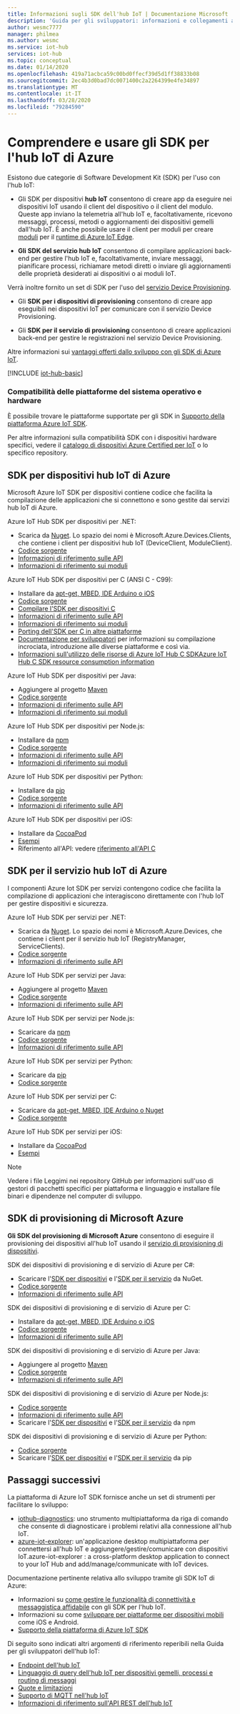 ```yaml
---
title: Informazioni sugli SDK dell'hub IoT | Documentazione Microsoft
description: 'Guida per gli sviluppatori: informazioni e collegamenti ai vari Azure IoT SDK per dispositivi e servizi che è possibile usare per compilare app per dispositivo e app back-end.'
author: wesmc7777
manager: philmea
ms.author: wesmc
ms.service: iot-hub
services: iot-hub
ms.topic: conceptual
ms.date: 01/14/2020
ms.openlocfilehash: 419a71acbca59c00bd0ffecf39d5d1ff38833b08
ms.sourcegitcommit: 2ec4b3d0bad7dc0071400c2a2264399e4fe34897
ms.translationtype: MT
ms.contentlocale: it-IT
ms.lasthandoff: 03/28/2020
ms.locfileid: "79284590"
---
```

# <a name="understand-and-use-azure-iot-hub-sdks"></a>Comprendere e usare gli SDK per l'hub IoT di Azure

Esistono due categorie di Software Development Kit (SDK) per l'uso con l'hub IoT:

* Gli SDK per dispositivi **hub IoT** consentono di creare app da eseguire nei dispositivi IoT usando il client del dispositivo o il client del modulo. Queste app inviano la telemetria all'hub IoT e, facoltativamente, ricevono messaggi, processi, metodi o aggiornamenti dei dispositivi gemelli dall'hub IoT.  È anche possibile usare il client per moduli per creare [moduli](../iot-edge/iot-edge-modules.md) per il [runtime di Azure IoT Edge](../iot-edge/about-iot-edge.md).

* **Gli SDK del servizio hub IoT** consentono di compilare applicazioni back-end per gestire l'hub IoT e, facoltativamente, inviare messaggi, pianificare processi, richiamare metodi diretti o inviare gli aggiornamenti delle proprietà desiderati ai dispositivi o ai moduli IoT.

Verrà inoltre fornito un set di SDK per l'uso del [servizio Device Provisioning](../iot-dps/about-iot-dps.md).
* Gli **SDK per i dispositivi di provisioning** consentono di creare app eseguibili nei dispositivi IoT per comunicare con il servizio Device Provisioning.

* Gli **SDK per il servizio di provisioning** consentono di creare applicazioni back-end per gestire le registrazioni nel servizio Device Provisioning.

Altre informazioni sui [ vantaggi offerti dallo sviluppo con gli SDK di Azure IoT](https://azure.microsoft.com/blog/benefits-of-using-the-azure-iot-sdks-in-your-azure-iot-solution/).

[!INCLUDE [iot-hub-basic](../../includes/iot-hub-basic-partial.md)]


### <a name="os-platform-and-hardware-compatibility"></a>Compatibilità delle piattaforme del sistema operativo e hardware

È possibile trovare le piattaforme supportate per gli SDK in [Supporto della piattaforma Azure IoT SDK](iot-hub-device-sdk-platform-support.md).

Per altre informazioni sulla compatibilità SDK con i dispositivi hardware specifici, vedere il [catalogo di dispositivi Azure Certified per IoT](https://catalog.azureiotsolutions.com/) o lo specifico repository.

## <a name="azure-iot-hub-device-sdks"></a>SDK per dispositivi hub IoT di Azure

Microsoft Azure IoT SDK per dispositivi contiene codice che facilita la compilazione delle applicazioni che si connettono e sono gestite dai servizi hub IoT di Azure.

Azure IoT Hub SDK per dispositivi per .NET: 

* Scarica da [Nuget](https://www.nuget.org/packages/Microsoft.Azure.Devices.Client/).  Lo spazio dei nomi è Microsoft.Azure.Devices.Clients, che contiene i client per dispositivi hub IoT (DeviceClient, ModuleClient).
* [Codice sorgente](https://github.com/Azure/azure-iot-sdk-csharp)
* [Informazioni di riferimento sulle API](https://docs.microsoft.com/dotnet/api/microsoft.azure.devices?view=azure-dotnet)
* [Informazioni di riferimento sui moduli](https://docs.microsoft.com/dotnet/api/microsoft.azure.devices.client.moduleclient?view=azure-dotnet)

Azure IoT Hub SDK per dispositivi per C (ANSI C - C99):

* Installare da [apt-get, MBED, IDE Arduino o iOS](https://github.com/Azure/azure-iot-sdk-c/blob/master/readme.md#packages-and-libraries)
* [Codice sorgente](https://github.com/Azure/azure-iot-sdk-c)
* [Compilare l'SDK per dispositivi C](https://github.com/Azure/azure-iot-sdk-c/blob/master/iothub_client/readme.md#compiling-the-c-device-sdk)
* [Informazioni di riferimento sulle API](https://docs.microsoft.com/azure/iot-hub/iot-c-sdk-ref/)
* [Informazioni di riferimento sui moduli](https://docs.microsoft.com/azure/iot-hub/iot-c-sdk-ref/iothub-module-client-h)
* [Porting dell'SDK per C in altre piattaforme](https://github.com/Azure/azure-c-shared-utility/blob/master/devdoc/porting_guide.md)
* [Documentazione per sviluppatori](https://github.com/Azure/azure-iot-sdk-c/tree/master/doc) per informazioni su compilazione incrociata, introduzione alle diverse piattaforme e così via.
* [Informazioni sull'utilizzo delle risorse di Azure IoT Hub C SDKAzure IoT Hub C SDK resource consumption information](https://github.com/Azure/azure-iot-sdk-c/blob/master/doc/c_sdk_resource_information.md)

Azure IoT Hub SDK per dispositivi per Java: 

* Aggiungere al progetto [Maven](https://github.com/Azure/azure-iot-sdk-java/blob/master/doc/java-devbox-setup.md#for-the-device-sdk)
* [Codice sorgente](https://github.com/Azure/azure-iot-sdk-java)
* [Informazioni di riferimento sulle API](https://docs.microsoft.com/java/api/com.microsoft.azure.sdk.iot.device)
* [Informazioni di riferimento sui moduli](https://docs.microsoft.com/java/api/com.microsoft.azure.sdk.iot.device.moduleclient?view=azure-java-stable)

Azure IoT Hub SDK per dispositivi per Node.js: 

* Installare da [npm](https://www.npmjs.com/package/azure-iot-device)
* [Codice sorgente](https://github.com/Azure/azure-iot-sdk-node)
* [Informazioni di riferimento sulle API](https://docs.microsoft.com/javascript/api/azure-iot-device/?view=azure-iot-typescript-latest)
* [Informazioni di riferimento sui moduli](https://docs.microsoft.com/javascript/api/azure-iot-device/moduleclient?view=azure-node-latest)

Azure IoT Hub SDK per dispositivi per Python: 

* Installare da [pip](https://pypi.org/project/azure-iot-device/)
* [Codice sorgente](https://github.com/Azure/azure-iot-sdk-python)
* [Informazioni di riferimento sulle API](https://docs.microsoft.com/python/api/azure-iot-device)

Azure IoT Hub SDK per dispositivi per iOS: 

* Installare da [CocoaPod](https://cocoapods.org/pods/AzureIoTHubClient)
* [Esempi](https://github.com/Azure-Samples/azure-iot-samples-ios)
* Riferimento all'API: vedere [riferimento all'API C](https://docs.microsoft.com/azure/iot-hub/iot-c-sdk-ref/)

## <a name="azure-iot-hub-service-sdks"></a>SDK per il servizio hub IoT di Azure

I componenti Azure Iot SDK per servizi contengono codice che facilita la compilazione di applicazioni che interagiscono direttamente con l'hub IoT per gestire dispositivi e sicurezza.

Azure IoT Hub SDK per servizi per .NET:

* Scarica da [Nuget](https://www.nuget.org/packages/Microsoft.Azure.Devices/).  Lo spazio dei nomi è Microsoft.Azure.Devices, che contiene i client per il servizio hub IoT (RegistryManager, ServiceClients).
* [Codice sorgente](https://github.com/Azure/azure-iot-sdk-csharp)
* [Informazioni di riferimento sulle API](https://docs.microsoft.com/dotnet/api/microsoft.azure.devices)

Azure IoT Hub SDK per servizi per Java: 

* Aggiungere al progetto [Maven](https://github.com/Azure/azure-iot-sdk-java/blob/master/doc/java-devbox-setup.md#for-the-service-sdk)
* [Codice sorgente](https://github.com/Azure/azure-iot-sdk-java)
* [Informazioni di riferimento sulle API](https://docs.microsoft.com/java/api/com.microsoft.azure.sdk.iot.service)

Azure IoT Hub SDK per servizi per Node.js: 

* Scaricare da [npm](https://www.npmjs.com/package/azure-iothub)
* [Codice sorgente](https://github.com/Azure/azure-iot-sdk-node)
* [Informazioni di riferimento sulle API](https://docs.microsoft.com/javascript/api/azure-iothub/?view=azure-iot-typescript-latest)

Azure IoT Hub SDK per servizi per Python: 

* Scaricare da [pip](https://pypi.python.org/pypi/azure-iot-hub/)
* [Codice sorgente](https://github.com/Azure/azure-iot-sdk-python/tree/master)

Azure IoT Hub SDK per servizi per C: 

* Scaricare da [apt-get, MBED, IDE Arduino o Nuget](https://github.com/Azure/azure-iot-sdk-c/blob/master/readme.md)
* [Codice sorgente](https://github.com/Azure/azure-iot-sdk-c)

Azure IoT Hub SDK per servizi per iOS: 

* Installare da [CocoaPod](https://cocoapods.org/pods/AzureIoTHubServiceClient)
* [Esempi](https://github.com/Azure-Samples/azure-iot-samples-ios)

> [!NOTE]
> Vedere i file Leggimi nei repository GitHub per informazioni sull'uso di gestori di pacchetti specifici per piattaforma e linguaggio e installare file binari e dipendenze nel computer di sviluppo.

## <a name="microsoft-azure-provisioning-sdks"></a>SDK di provisioning di Microsoft Azure

**Gli SDK del provisioning di Microsoft Azure** consentono di eseguire il provisioning dei dispositivi all'hub IoT usando il [servizio di provisioning di dispositivi](../iot-dps/about-iot-dps.md).

SDK dei dispositivi di provisioning e di servizio di Azure per C#:

* Scaricare l'[SDK per dispositivi](https://www.nuget.org/packages/Microsoft.Azure.Devices.Provisioning.Client/) e l'[SDK per il servizio](https://www.nuget.org/packages/Microsoft.Azure.Devices.Provisioning.Service/) da NuGet.
* [Codice sorgente](https://github.com/Azure/azure-iot-sdk-csharp/)
* [Informazioni di riferimento sulle API](https://docs.microsoft.com/dotnet/api/microsoft.azure.devices.provisioning.client?view=azure-dotnet)

SDK dei dispositivi di provisioning e di servizio di Azure per C:

* Installare da [apt-get, MBED, IDE Arduino o iOS](https://github.com/Azure/azure-iot-sdk-c/blob/master/readme.md#packages-and-libraries)
* [Codice sorgente](https://github.com/Azure/azure-iot-sdk-c/blob/master/provisioning_client)
* [Informazioni di riferimento sulle API](https://docs.microsoft.com/azure/iot-hub/iot-c-sdk-ref/)

SDK dei dispositivi di provisioning e di servizio di Azure per Java:

* Aggiungere al progetto [Maven](https://github.com/Azure/azure-iot-sdk-java/blob/master/doc/java-devbox-setup.md#for-the-service-sdk)
* [Codice sorgente](https://github.com/Azure/azure-iot-sdk-java/blob/master/provisioning)
* [Informazioni di riferimento sulle API](https://docs.microsoft.com/java/api/com.microsoft.azure.sdk.iot.provisioning.device?view=azure-java-stable)

SDK dei dispositivi di provisioning e di servizio di Azure per Node.js:

* [Codice sorgente](https://github.com/Azure/azure-iot-sdk-node/tree/master/provisioning)
* [Informazioni di riferimento sulle API](https://docs.microsoft.com/javascript/api/overview/azure/iothubdeviceprovisioning?view=azure-node-latest)
* Scaricare l'[SDK per dispositivi](https://badge.fury.io/js/azure-iot-provisioning-device) e l'[SDK per il servizio](https://badge.fury.io/js/azure-iot-provisioning-service) da npm

SDK dei dispositivi di provisioning e di servizio di Azure per Python:

* [Codice sorgente](https://github.com/Azure/azure-iot-device)
* Scaricare l'[SDK per dispositivi](https://pypi.org/project/azure-iot-device/) e l'[SDK per il servizio](https://pypi.org/project/azure-iothub-provisioningserviceclient/) da pip

## <a name="next-steps"></a>Passaggi successivi

La piattaforma di Azure IoT SDK fornisce anche un set di strumenti per facilitare lo sviluppo:
* [iothub-diagnostics](https://github.com/Azure/iothub-diagnostics): uno strumento multipiattaforma da riga di comando che consente di diagnosticare i problemi relativi alla connessione all'hub IoT.
* [azure-iot-explorer](https://github.com/Azure/azure-iot-explorer): un'applicazione desktop multipiattaforma per connettersi all'hub IoT e aggiungere/gestire/comunicare con dispositivi IoT.azure-iot-explorer : a cross-platform desktop application to connect to your IoT Hub and add/manage/communicate with IoT devices.

Documentazione pertinente relativa allo sviluppo tramite gli SDK IoT di Azure:
* Informazioni su [come gestire le funzionalità di connettività e messaggistica affidabile](iot-hub-reliability-features-in-sdks.md) con gli SDK per l'hub IoT.
* Informazioni su come [sviluppare per piattaforme per dispositivi mobili](iot-hub-how-to-develop-for-mobile-devices.md) come iOS e Android.
* [Supporto della piattaforma di Azure IoT SDK](iot-hub-device-sdk-platform-support.md)


Di seguito sono indicati altri argomenti di riferimento reperibili nella Guida per gli sviluppatori dell'hub IoT:

* [Endpoint dell'hub IoT](iot-hub-devguide-endpoints.md)
* [Linguaggio di query dell'hub IoT per dispositivi gemelli, processi e routing di messaggi](iot-hub-devguide-query-language.md)
* [Quote e limitazioni](iot-hub-devguide-quotas-throttling.md)
* [Supporto di MQTT nell'hub IoT](iot-hub-mqtt-support.md)
* [Informazioni di riferimento sull'API REST dell'hub IoT](/rest/api/iothub/)
